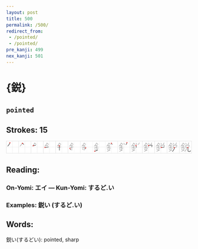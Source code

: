 ```yaml
---
layout: post
title: 500
permalink: /500/
redirect_from:
 - /pointed/
 - /pointed/
pre_kanji: 499
nex_kanji: 501
---
```


# {鋭}

## `pointed`

## Strokes: 15

<div class="stroke"><img src="../images/E98BAD.png" /></div>

## Reading:

### On-Yomi: エイ &mdash; Kun-Yomi: するど.い

### Examples: 鋭い (するど.い)

## Words:

鋭い(するどい): pointed, sharp
